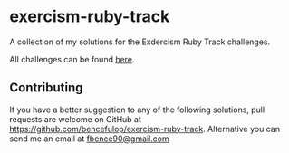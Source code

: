 # exercism-ruby-track

A collection of my solutions for the Exdercism Ruby Track challenges.

All challenges can be found [here](https://exercism.io/).

## Contributing

If you have a better suggestion to any of the following solutions, pull requests are welcome on GitHub at https://github.com/bencefulop/exercism-ruby-track. Alternative you can send me an email at <fbence90@gmail.com>
